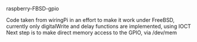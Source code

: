 raspberry-FBSD-gpio

Code taken from wiringPi in an effort to make it work under FreeBSD, currently only digitalWrite and delay functions are implemented, using IOCT
Next step is to make direct memory access to the GPIO, via /dev/mem
